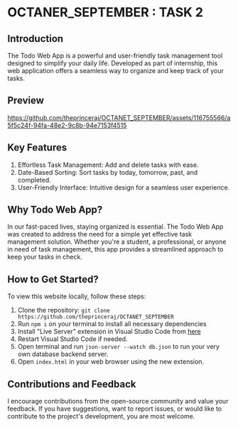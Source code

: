 # OCTANER_SEPTEMBER : TASK 2

## Introduction
The Todo Web App is a powerful and user-friendly task management tool designed to simplify your daily life. Developed as part of internship, this web application offers a seamless way to organize and keep track of your tasks.

## Preview
https://github.com/theprinceraj/OCTANET_SEPTEMBER/assets/116755566/a5f5c24f-94fa-48e2-9c8b-94e7153f4515

## Key Features
1. Effortless Task Management: Add and delete tasks with ease.
2. Date-Based Sorting: Sort tasks by today, tomorrow, past, and completed.
3. User-Friendly Interface: Intuitive design for a seamless user experience.

## Why Todo Web App?
In our fast-paced lives, staying organized is essential. The Todo Web App was created to address the need for a simple yet effective task management solution. Whether you're a student, a professional, or anyone in need of task management, this app provides a streamlined approach to keep your tasks in check.

## How to Get Started?
To view this website locally, follow these steps:
1. Clone the repository: `git clone https://github.com/theprinceraj/OCTANET_SEPTEMBER`
2. Run `npm i` on your terminal to install all necessary dependencies
3. Install "Live Server" extension in Visual Studio Code from [here](https://marketplace.visualstudio.com/items?itemName=ritwickdey.LiveServer)
4. Restart Visual Studio Code if needed.
5. Open terminal and run `json-server --watch db.json` to run your very own database backend server.
6. Open `index.html` in your web browser using the new extension.

## Contributions and Feedback
I encourage contributions from the open-source community and value your feedback. If you have suggestions, want to report issues, or would like to contribute to the project's development, you are most welcome.
